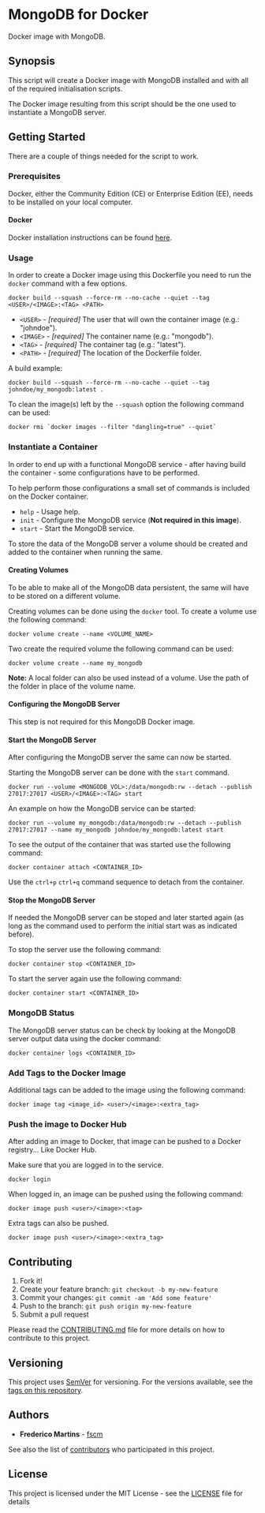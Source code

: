 # MongoDB for Docker

Docker image with MongoDB.

## Synopsis

This script will create a Docker image with MongoDB installed and with all
of the required initialisation scripts.

The Docker image resulting from this script should be the one used to
instantiate a MongoDB server.

## Getting Started

There are a couple of things needed for the script to work.

### Prerequisites

Docker, either the Community Edition (CE) or Enterprise Edition (EE), needs to
be installed on your local computer.

#### Docker

Docker installation instructions can be found
[here](https://docs.docker.com/install/).

### Usage

In order to create a Docker image using this Dockerfile you need to run the
`docker` command with a few options.

```
docker build --squash --force-rm --no-cache --quiet --tag <USER>/<IMAGE>:<TAG> <PATH>
```

* `<USER>` - *[required]* The user that will own the container image (e.g.: "johndoe").
* `<IMAGE>` - *[required]* The container name (e.g.: "mongodb").
* `<TAG>` - *[required]* The container tag (e.g.: "latest").
* `<PATH>` - *[required]* The location of the Dockerfile folder.

A build example:

```
docker build --squash --force-rm --no-cache --quiet --tag johndoe/my_mongodb:latest .
```

To clean the _<none>_ image(s) left by the `--squash` option the following
command can be used:

```
docker rmi `docker images --filter "dangling=true" --quiet`
```

### Instantiate a Container

In order to end up with a functional MongoDB service - after having build
the container - some configurations have to be performed.

To help perform those configurations a small set of commands is included on the
Docker container.

- `help` - Usage help.
- `init` - Configure the MongoDB service (__Not required in this image__).
- `start` - Start the MongoDB service.

To store the data of the MongoDB server a volume should be created and added
to the container when running the same.

#### Creating Volumes

To be able to make all of the MongoDB data persistent, the same will have to
be stored on a different volume.

Creating volumes can be done using the `docker` tool. To create a volume use
the following command:

```
docker volume create --name <VOLUME_NAME>
```

Two create the required volume the following command can be used:

```
docker volume create --name my_mongodb
```

**Note:** A local folder can also be used instead of a volume. Use the path of
the folder in place of the volume name.

#### Configuring the MongoDB Server

This step is not required for this MongoDB Docker image.

#### Start the MongoDB Server

After configuring the MongoDB server the same can now be started.

Starting the MongoDB server can be done with the `start` command.

```
docker run --volume <MONGODB_VOL>:/data/mongodb:rw --detach --publish 27017:27017 <USER>/<IMAGE>:<TAG> start
```

An example on how the MongoDB service can be started:

```
docker run --volume my_mongodb:/data/mongodb:rw --detach --publish 27017:27017 --name my_mongodb johndoe/my_mongodb:latest start
```

To see the output of the container that was started use the following command:

```
docker container attach <CONTAINER_ID>
```

Use the `ctrl+p` `ctrl+q` command sequence to detach from the container.

#### Stop the MongoDB Server

If needed the MongoDB server can be stoped and later started again (as long as
the command used to perform the initial start was as indicated before).

To stop the server use the following command:

```
docker container stop <CONTAINER_ID>
```

To start the server again use the following command:

```
docker container start <CONTAINER_ID>
```

### MongoDB Status

The MongoDB server status can be check by looking at the MongoDB server output
data using the docker command:

```
docker container logs <CONTAINER_ID>
```

### Add Tags to the Docker Image

Additional tags can be added to the image using the following command:

```
docker image tag <image_id> <user>/<image>:<extra_tag>
```

### Push the image to Docker Hub

After adding an image to Docker, that image can be pushed to a Docker registry... Like Docker Hub.

Make sure that you are logged in to the service.

```
docker login
```

When logged in, an image can be pushed using the following command:

```
docker image push <user>/<image>:<tag>
```

Extra tags can also be pushed.

```
docker image push <user>/<image>:<extra_tag>
```

## Contributing

1. Fork it!
2. Create your feature branch: `git checkout -b my-new-feature`
3. Commit your changes: `git commit -am 'Add some feature'`
4. Push to the branch: `git push origin my-new-feature`
5. Submit a pull request

Please read the [CONTRIBUTING.md](CONTRIBUTING.md) file for more details on how
to contribute to this project.

## Versioning

This project uses [SemVer](http://semver.org/) for versioning. For the versions
available, see the [tags on this repository](https://github.com/fscm/docker-mongodb/tags).

## Authors

* **Frederico Martins** - [fscm](https://github.com/fscm)

See also the list of [contributors](https://github.com/fscm/docker-mongodb/contributors)
who participated in this project.

## License

This project is licensed under the MIT License - see the [LICENSE](LICENSE)
file for details
